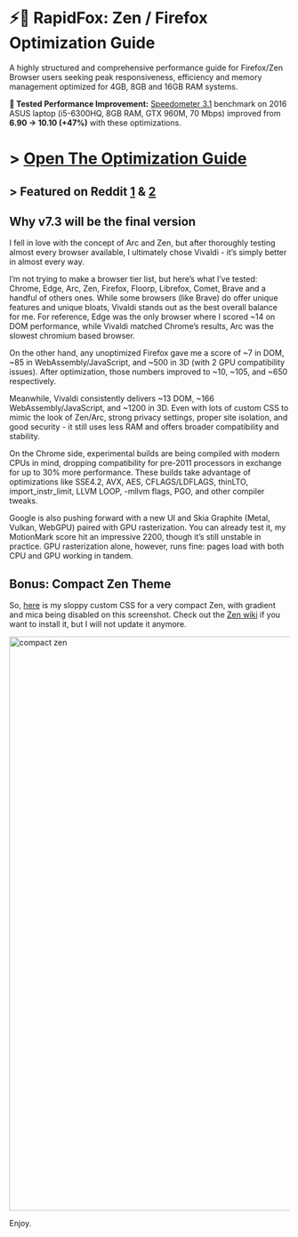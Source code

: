 # ⚡🦊 RapidFox: Zen / Firefox Optimization Guide

A highly structured and comprehensive performance guide for Firefox/Zen Browser users seeking peak responsiveness, efficiency and memory management optimized for 4GB, 8GB and 16GB RAM systems.

**🧪 Tested Performance Improvement:** [Speedometer 3.1](https://browserbench.org/Speedometer3.0/) benchmark on 2016 ASUS laptop (i5-6300HQ, 8GB RAM, GTX 960M, 70 Mbps) improved from **6.90 → 10.10 (+47%)** with these optimizations.

# > [Open The Optimization Guide](https://github.com/Eratas/rapidfox/wiki/)

## > Featured on Reddit [1](https://www.reddit.com/r/zen_browser/comments/1l3y35d/zen_optimizations/) & [2](https://www.reddit.com/r/zen_browser/comments/1n38727/rapidfox_zen_optimization_guide_final_version/)


## Why v7.3 will be the final version

I fell in love with the concept of Arc and Zen, but after thoroughly testing almost every browser available, I ultimately chose Vivaldi - it’s simply better in almost every way.

I’m not trying to make a browser tier list, but here’s what I’ve tested: Chrome, Edge, Arc, Zen, Firefox, Floorp, Librefox, Comet, Brave and a handful of others ones. While some browsers (like Brave) do offer unique features and unique bloats, Vivaldi stands out as the best overall balance for me. For reference, Edge was the only browser where I scored ~14 on DOM performance, while Vivaldi matched Chrome’s results, Arc was the slowest chromium based browser.

On the other hand, any unoptimized Firefox gave me a score of ~7 in DOM, ~85 in WebAssembly/JavaScript, and ~500 in 3D (with 2 GPU compatibility issues). After optimization, those numbers improved to ~10, ~105, and ~650 respectively.

Meanwhile, Vivaldi consistently delivers ~13 DOM, ~166 WebAssembly/JavaScript, and ~1200 in 3D. Even with lots of custom CSS to mimic the look of Zen/Arc, strong privacy settings, proper site isolation, and good security - it still uses less RAM and offers broader compatibility and stability.

On the Chrome side, experimental builds are being compiled with modern CPUs in mind, dropping compatibility for pre-2011 processors in exchange for up to 30% more performance. These builds take advantage of optimizations like SSE4.2, AVX, AES, CFLAGS/LDFLAGS, thinLTO, import_instr_limit, LLVM LOOP, -mllvm flags, PGO, and other compiler tweaks.

Google is also pushing forward with a new UI and Skia Graphite (Metal, Vulkan, WebGPU) paired with GPU rasterization. You can already test it, my MotionMark score hit an impressive 2200, though it’s still unstable in practice. GPU rasterization alone, however, runs fine: pages load with both CPU and GPU working in tandem.

## Bonus: Compact Zen Theme

So, [here](https://github.com/Eratas/rapidfox/blob/main/userChrome.css) is my sloppy custom CSS for a very compact Zen, with gradient and mica being disabled on this screenshot. Check out the [Zen wiki](https://docs.zen-browser.app/guides/live-editing) if you want to install it, but I will not update it anymore.

<img width="1919" height="1033" alt="compact zen" src="https://github.com/user-attachments/assets/962babbc-a23a-441f-b860-3fb045d79b1b" />

Enjoy.
